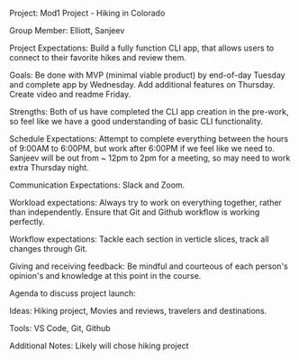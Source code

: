 Project: Mod1 Project - Hiking in Colorado

Group Member: Elliott, Sanjeev

Project Expectations: Build a fully function CLI app, that allows users to connect to their favorite hikes and review them.

Goals: Be done with MVP (minimal viable product) by end-of-day Tuesday and complete app by Wednesday. Add additional features on Thursday. Create video and readme Friday.

Strengths: Both of us have completed the CLI app creation in the pre-work, so feel like we have a good understanding of basic CLI functionality.

Schedule Expectations: Attempt to complete everything between the hours of 9:00AM to 6:00PM, but work after 6:00PM if we feel like we need to. Sanjeev will be out from ~ 12pm to 2pm for a meeting, so may need to work extra Thursday night. 

Communication Expectations: Slack and Zoom.

Workload expectations: Always try to work on everything together, rather than independently. Ensure that Git and Github workflow is working perfectly.

Workflow expectations: Tackle each section in verticle slices, track all changes through Git.

Giving and receiving feedback: Be mindful and courteous of each person's opinion's and knowledge at this point in the course.

Agenda to discuss project launch: 

Ideas: Hiking project, Movies and reviews, travelers and destinations. 

Tools: VS Code, Git, Github

Additional Notes: Likely will chose hiking project  